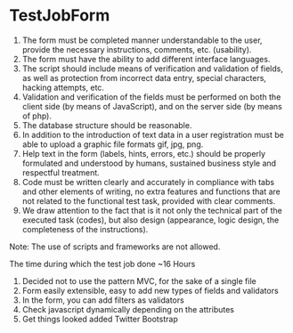 TestJobForm
===========
1. The form must be completed manner understandable to the user, provide the necessary instructions, comments, etc. (usability).
2. The form must have the ability to add different interface languages.
3. The script should include means of verification and validation of fields, as well as protection from incorrect data entry, special characters, hacking attempts, etc.
4. Validation and verification of the fields must be performed on both the client side (by means of JavaScript), and on the server side (by means of php).
5. The database structure should be reasonable.
6. In addition to the introduction of text data in a user registration must be able to upload a graphic file formats gif, jpg, png.
7. Help text in the form (labels, hints, errors, etc.) should be properly formulated and understood by humans, sustained business style and respectful treatment.
8. Code must be written clearly and accurately in compliance with tabs and other elements of writing, no extra features and functions that are not related to the functional test task, provided with clear comments.
9. We draw attention to the fact that is it not only the technical part of the executed task (codes), but also design (appearance, logic design, the completeness of the instructions).

Note: The use of scripts and frameworks are not allowed.

The time during which the test job done ~16 Hours

1. Decided not to use the pattern MVC, for the sake of a single file
2. Form easily extensible, easy to add new types of fields and validators
3. In the form, you can add filters as validators
4. Check javascript dynamically depending on the attributes
5. Get things looked added Twitter Bootstrap

<!--
mysqldump -utest_form -p#8fGmAHV#8fGmAHV -B test_form > database.sql
mysql --user=test_form test_form -p#8fGmAHV#8fGmAHV

GRANT ALL PRIVILEGES ON  `test_form` . * TO  'test_form'@'localhost' IDENTIFIED BY  '#8fGmAHV#8fGmAHV' WITH GRANT OPTION ;
CREATE TABLE IF NOT EXISTS `test_user` (
  `id` int(10) unsigned NOT NULL auto_increment,
  `name` varchar(255) NOT NULL,
  `pass` varchar(255) NOT NULL,
  PRIMARY KEY  (`id`),
  UNIQUE KEY `name` (`name`)
) ENGINE=InnoDB  DEFAULT CHARSET=utf8 ;
-->
